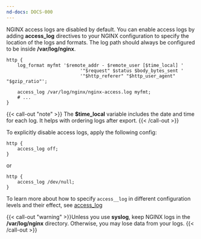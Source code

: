 ```yaml
---
nd-docs: DOCS-000
---
```


NGINX access logs are disabled by default. You can enable access logs by adding **access_log** directives to your NGINX configuration to specify the location of the logs and formats. The log path should always be configured to be inside **/var/log/nginx**.

```nginx
http {
	log_format myfmt '$remote_addr - $remote_user [$time_local] '
						   '"$request" $status $body_bytes_sent '
						   '"$http_referer" "$http_user_agent" "$gzip_ratio"';

	access_log /var/log/nginx/nginx-access.log myfmt;
	# ...
}
```

{{< call-out "note" >}} The **$time_local** variable includes the date and time for each log. It helps with ordering logs after export. {{< /call-out >}}

To explicitly disable access logs, apply the following config:

```nginx
http {
	access_log off;
}
```

or

```nginx
http {
	access_log /dev/null;
}
```

To learn more about how to specify `access__log` in different configuration levels and their effect, see [access_log](https://nginx.org/en/docs/http/ngx_http_log_module.html#access_log)

{{< call-out "warning" >}}Unless you use **syslog**, keep NGINX logs in the **/var/log/nginx** directory. Otherwise, you may lose data from your logs.
{{< /call-out >}}
